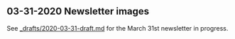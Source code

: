 ## 03-31-2020 Newsletter images

See [_drafts/2020-03-31-draft.md](../../_drafts/2020-03-31-draft.md) for the March 31st newsletter in progress.
